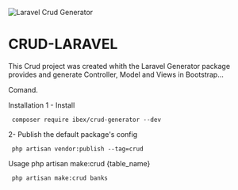 ![Laravel Crud Generator](https://banners.beyondco.de/Laravel%20CRUD.png?theme=dark&packageManager=composer+require&packageName=ibex%2Fcrud-generator&pattern=architect&style=style_1&description=Laravel+CRUD+Generator&md=1&showWatermark=0&fontSize=100px&images=gift)






# CRUD-LARAVEL 


This Crud project was created whith the Laravel Generator package provides and generate Controller, Model and Views in Bootstrap...

Comand.

Installation
  1 - Install

     composer require ibex/crud-generator --dev
  2- Publish the default package's config

     php artisan vendor:publish --tag=crud
Usage
     php artisan make:crud {table_name}

     php artisan make:crud banks

